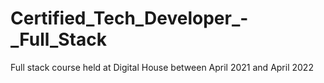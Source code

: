 # Certified_Tech_Developer_-_Full_Stack
 Full stack course held at Digital House between April 2021 and April 2022
